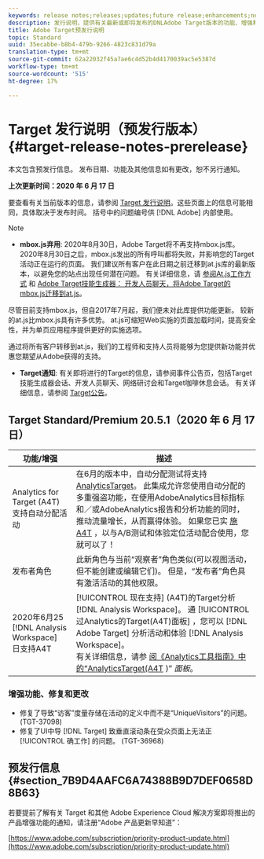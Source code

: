 ```yaml
---
keywords: release notes;releases;updates;future release;enhancements;new features;fixes;updates
description: 发行说明，提供有关最新或即将发布的DNLAdobe Target版本的功能、增强和修复的信息。
title: Adobe Target预发行说明
topic: Standard
uuid: 35ecabbe-b8b4-479b-9266-4823c831d79a
translation-type: tm+mt
source-git-commit: 62a22032f45a7ae6c4d52b4d4170039ac5e5387d
workflow-type: tm+mt
source-wordcount: '515'
ht-degree: 17%

---
```



# Target 发行说明（预发行版本）{#target-release-notes-prerelease}

本文包含预发行信息。 发布日期、功能及其他信息如有更改，恕不另行通知。

**上次更新时间：2020 年 6 月 17 日**

要查看有关当前版本的信息，请参阅 [Target 发行说明](release-notes.md)。这些页面上的信息可能相同，具体取决于发布时间。 括号中的问题编号供 [!DNL Adobe] 内部使用。

>[!NOTE]
>
>* **mbox.js弃用**: 2020年8月30日，Adobe Target将不再支持mbox.js库。 2020年8月30日之后，mbox.js发出的所有呼叫都将失败，并影响您的Target活动正在运行的页面。 我们建议所有客户在此日期之前迁移到at.js库的最新版本，以避免您的站点出现任何潜在问题。 有关详细信息，请 [参阅At.js工作方式](/help/c-implementing-target/c-implementing-target-for-client-side-web/c-how-atjs-works/how-atjs-works.md) 和 [Adobe Target技能生成器： 开发人员聊天，将Adobe Target的mbox.js迁移到at.js](https://seminars.adobeconnect.com/ptdo6mfo6qn6/?proto=true)。
   >
   >   
   尽管目前支持mbox.js，但自2017年7月起，我们便未对此库提供功能更新。 较新的at.js比mbox.js具有许多优势。 at.js可缩短Web实施的页面加载时间，提高安全性，并为单页应用程序提供更好的实施选项。
   >
   >   
   通过将所有客户转移到at.js，我们的工程师和支持人员将能够为您提供新功能并优惠您期望从Adobe获得的支持。
   >
   >
* **Target通知**: 有关即将进行的Target的信息，请参阅事件公告页，包括Target技能生成器会话、开发人员聊天、网络研讨会和Target咖啡休息会话。 有关详细信息，请参阅 [Target公告](/help/r-release-notes/target-announcements.md)。


## Target Standard/Premium 20.5.1（2020 年 6 月 17 日） 

| 功能/增强 | 描述 |
| --- | --- |
| Analytics for Target (A4T) 支持自动分配活动 | 在6月的版本中，自动分配测试将支持 [AnalyticsTarget](/help/c-integrating-target-with-mac/a4t/a4t.md)。 此集成允许您使用自动分配的多重强盗功能，在使用AdobeAnalytics目标指标和／或AdobeAnalytics报告和分析功能的同时，推动流量增长，从而赢得体验。 如果您已实 [施A4T](/help/c-integrating-target-with-mac/a4t/a4timplementation.md) ，以与A/B测试和体验定位活动配合使用，您就可以了！ |
| 发布者角色 | 此新角色与当前“观察者”角色类似(可以视图活动，但不能创建或编辑它们)。 但是，“发布者”角色具有激活活动的其他权限。 |
| 2020年6月25 [!DNL Analysis Workspace]<br>日支持A4T | [!UICONTROL 现在支持] (A4T)的Target分析 [!DNL Analysis Workspace]。 通 [!UICONTROL 过Analytics的Target(A4T)面板] ，您可以 [!DNL Adobe Target] 分析活动和体验 [!DNL Analysis Workspace]。<br>有关详细信息，请参 [阅《Analytics工具指南》中的“AnalyticsTarget(A4T](https://docs.adobe.com/content/help/en/analytics/analyze/analysis-workspace/panels/a4t-panel.html) )” *面板*。 |

### 增强功能、修复和更改

* 修复了导致“访客”度量存储在活动的定义中而不是“UniqueVisitors”的问题。 (TGT-37098)
* 修复了UI中导 [!DNL Target] 致垂直滚动条在受众页面上无法正 [!UICONTROL 确工作] 的问题。 (TGT-36968)

## 预发行信息 {#section_7B9D4AAFC6A74388B9D7DEF0658D8B63}

若要提前了解有关 Target 和其他 Adobe Experience Cloud 解决方案即将推出的产品增强功能的通知，请注册“Adobe 产品更新早知道”：

[https://www.adobe.com/subscription/priority-product-update.html](https://www.adobe.com/subscription/priority-product-update.html)
